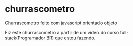 # churrascometro
Churrascometro feito com javascript orientado objeto

Fiz este churrascometro a partir de um video do curso full-stack(Programador BR) que estou fazendo.
